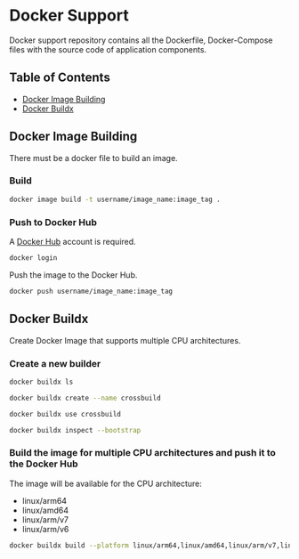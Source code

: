 # Docker Support
Docker support repository contains all the Dockerfile, Docker-Compose files with the source code of application components.

## Table of Contents
- [Docker Image Building](#docker-image-building)
- [Docker Buildx](#docker-buildx)

## Docker Image Building
There must be a docker file to build an image.
### Build
```bash
docker image build -t username/image_name:image_tag .
```
### Push to Docker Hub
A [Docker Hub](https://hub.docker.com/) account is required.
```bash
docker login
```
Push the image to the Docker Hub.
```bash
docker push username/image_name:image_tag

```

## Docker Buildx
Create Docker Image that supports multiple CPU architectures.

### Create a new builder
```bash
docker buildx ls
```
```bash
docker buildx create --name crossbuild
```
```bash
docker buildx use crossbuild
```
```bash
docker buildx inspect --bootstrap
```


### Build the image for multiple CPU architectures and push it to the Docker Hub
The image will be available for the CPU architecture:
- linux/arm64
- linux/amd64
- linux/arm/v7
- linux/arm/v6

```bash
docker buildx build --platform linux/arm64,linux/amd64,linux/arm/v7,linux/arm/v6 -t username/image_name:image_tag --push .
```